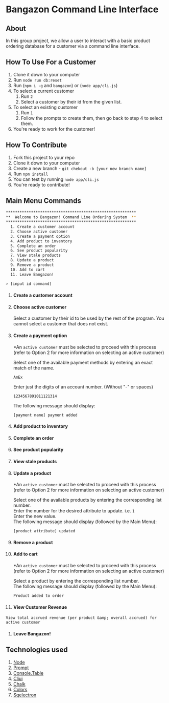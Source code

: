 # Bangazon Command Line Interface

## About
In this group project,  we allow a user to interact with a basic product ordering database for a customer via a command line interface.

## How To Use For a Customer
1. Clone it down to your computer
1. Run `node run db:reset`
1. Run (`npm i -g` and `bangazon`) or (`node app/cli.js`)
1. To select a current customer
     1. Run `2`
     1. Select a customer by their id from the given list.
1. To select an existing customer
     1. Run `1`
     1. Follow the prompts to create them, then go back to step 4 to select them.
1. You're ready to work for the customer!
## How To Contribute
1. Fork this project to your repo
1. Clone it down to your computer
1. Create a new branch -  `git chekout -b [your new branch name]`
1. Run `npm install`
1. You can test by running `node app/cli.js`
1. You're ready to contribute!


## Main Menu Commands
```bash
*********************************************************
**  Welcome to Bangazon! Command Line Ordering System  **
*********************************************************
  1. Create a customer account
  2. Choose active customer
  3. Create a payment option
  4. Add product to inventory
  5. Complete an order
  6. See product popularity
  7. View stale products
  8. Update a product
  9. Remove a product
  10. Add to cart
  11. Leave Bangazon!

> [input id command]
```
  1. #### Create a customer account
  1. #### Choose active customer

       Select a customer by their id to be used by the rest of the program.  You cannot select a customer that does not exist.
  
  1. #### Create a payment option
      *An `active customer` must be selected to proceed with this process (refer to Option 2 for more information on selecting an active customer)

      Select one of the available payment methods by entering an exact match of the name.  
      
     ```
     AmEx
     ``` 
      
      Enter just the digits of an account number. (Without "-" or spaces) 

      ```
      1234567891011121314
      ```  
      
      The following message should display:  

      ```
      [payment name] payment added
      ```

  1. #### Add product to inventory
  1. #### Complete an order
  1. #### See product popularity
  1. #### View stale products
  1. #### Update a product
      *An `active customer` must be selected to proceed with this process (refer to Option 2 for more information on selecting an active customer)
      
      Select one of the available products by entering the corresponding list number.  
      Enter the number for the desired attribute to update. i.e. ```1```  
      Enter the new value.   
      The following message should display (followed by the Main Menu):  

      ```
      [product attribute] updated
      ```

  1. #### Remove a product
  1. #### Add to cart
      *An `active customer` must be selected to proceed with this process (refer to Option 2 for more information on selecting an active customer)

      Select a product by entering the corresponding list number.  
      The following message should display (followed by the Main Menu):  

      ```
      Product added to order
      ```

  1. #### View Customer Revenue
    View total accrued revenue (per product &amp; overall accrued) for active customer
  1. #### Leave Bangazon!

## Technologies used
1. [Node](https://nodejs.org/en/)
1. [Prompt](https://www.npmjs.com/package/prompt)
1. [Console.Table](https://www.npmjs.com/package/console.table)
1. [Cliui](https://www.npmjs.com/package/cliui)
1. [Chalk](https://www.npmjs.com/package/chalk)
1. [Colors](https://www.npmjs.com/package/colors)
1. [Sqelectron](https://sqlectron.github.io/)
